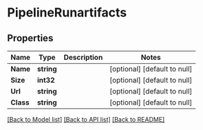 # PipelineRunartifacts

## Properties
Name | Type | Description | Notes
------------ | ------------- | ------------- | -------------
**Name** | **string** |  | [optional] [default to null]
**Size** | **int32** |  | [optional] [default to null]
**Url** | **string** |  | [optional] [default to null]
**Class** | **string** |  | [optional] [default to null]

[[Back to Model list]](../README.md#documentation-for-models) [[Back to API list]](../README.md#documentation-for-api-endpoints) [[Back to README]](../README.md)


